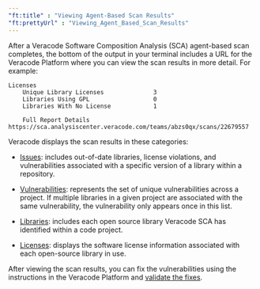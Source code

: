 ```yaml
---
"ft:title" : "Viewing Agent-Based Scan Results"
"ft:prettyUrl" : "Viewing_Agent_Based_Scan_Results"
---
```


After a Veracode Software Composition Analysis (SCA) agent-based scan completes, the bottom of the output in your terminal includes a URL for the Veracode Platform where you can view the scan results in more detail. For example:

```
Licenses
    Unique Library Licenses              3
    Libraries Using GPL                  0
    Libraries With No License            1
    
    Full Report Details                  https://sca.analysiscenter.veracode.com/teams/abzs0qx/scans/22679557
```

Veracode displays the scan results in these categories:

- [Issues](https://docs.veracode.com/r/c_sc_issues_overview): includes out-of-date libraries, license violations, and vulnerabilities associated with a specific version of a library within a repository.

- [Vulnerabilities](https://docs.veracode.com/r/c_sc_vulnerabilities): represents the set of unique vulnerabilities across a project. If multiple libraries in a given project are associated with the same vulnerability, the vulnerability only appears once in this list.

- [Libraries](https://docs.veracode.com/r/View_Library_Details): includes each open source library Veracode SCA has identified within a code project.

- [Licenses](https://docs.veracode.com/r/c_integrated_license_agent): displays the software license information associated with each open-source library in use.

After viewing the scan results, you can fix the vulnerabilities using the instructions in the Veracode Platform and [validate the fixes](https://docs.veracode.com/r/Validating_Fixed_Agent_Based_Scan_Results). 